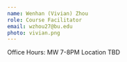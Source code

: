 ```yaml
---
name: Wenhan (Vivian) Zhou
role: Course Facilitator
email: wzhou27@bu.edu
photo: vivian.png
---
```


Office Hours: MW 7-8PM Location TBD
